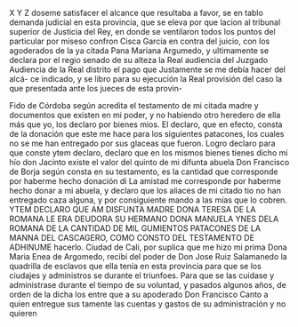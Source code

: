 X
Y
Z
doseme satisfacer el alcance que resultaba a favor, se en tablo demanda judicial en esta provincia, que se eleva por que lacion al tribunal superior de Justicia del Rey, en donde se ventilaron todos los puntos del particular por miseso confron
Cisca García en contra del juicio, con los agoderados de la ya citada Pana Mariana Argumedo, y ultimamente se declara por el regio senado de su alteza la Real audiencia del Juzgado Audiencia de la Real
distrito el pago que Justamente se me debía hacer del alcá- ce indicado, y se libro para su ejecución la Real provisión del caso la que presentada ante los jueces de esta provin-

Fido de Córdoba según acredita el testamento de mi citada madre y documentos que existen en mi poder, y no habiendo otro heredero de ella más que yo, los declaro por bienes mios.
El declaro, que en efecto, consta de la donación que este me hace para los siguientes patacones, los cuales no se me han entregado por sus glaceas que fueron. Logro declaro para que conste
ytem declaro, declaro que en los mismos bienes tienes dicho mi
hío don Jacinto existe el valor del quinto de mi difunta abuela
Don Francisco de Borja según consta en su testamento, es
la cantidad que corresponde por haberme hecho donación di
La amistad me corresponde por haberme hecho donar a mi abuela, y declaro que los aliaces de mi citado tio no han entregado caza alguna, y por consiguiente mando a las mías que lo cobren.
YTEM DECLARO QUE AM DISFUNTA MADRE DONA TERESA DE LA ROMANA LE ERA DEUDORA SU HERMANO DONA MANUELA YNES DELA ROMANA DE LA CANTIDAD DE MIL GUMIENTOS PATACONES DE LA MANNA DEL CASCAGERO, COMO CONSTO DEL TESTAMENTO DE ADHINUME
hacerlo.
Ciudad de Cali, por suplica que me hizo mi prima Dona Maria Enea de Argomedo, recibí del poder de Don Jose Ruiz Salamanedo la quadrilla de esclavos que ella tenía en esta provincia para que se los ciudajes y administros se durante el triunfoes.
Para que se las cuidase y administrase durante el tiempo de su voluntad, y pasados algunos años, de orden de la dicha los entre que a su apoderado Don Francisco Canto a quien entregue sus tamente las cuentas y gastos de su administración y no quieren